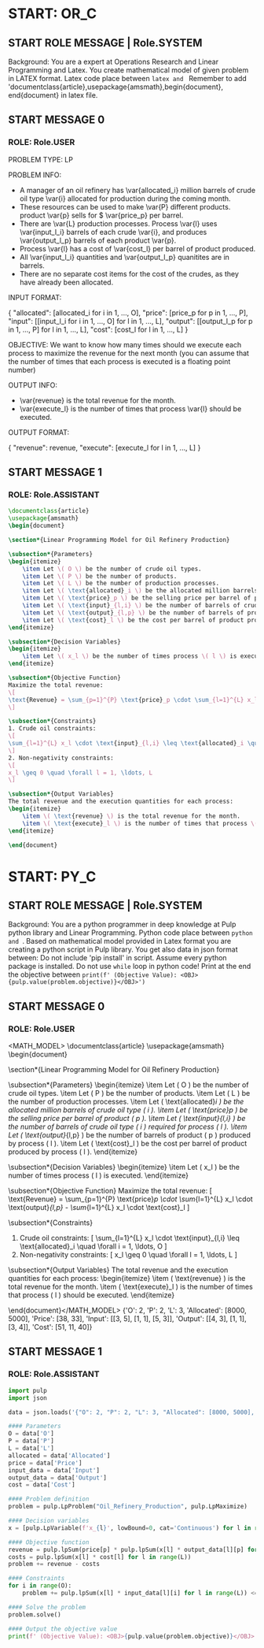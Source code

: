 # START: OR_C 
## START ROLE MESSAGE | Role.SYSTEM 
Background: You are a expert at Operations Research and Linear Programming and Latex. You create mathematical model of given problem in LATEX format. Latex code place between ```latex and ``` Remember to add 'documentclass{article},usepackage{amsmath},begin{document}, end{document} in latex file. 
## START MESSAGE 0 
### ROLE: Role.USER
<DESCRIPTION>
PROBLEM TYPE: LP

PROBLEM INFO: 

- A manager of an oil refinery has \var{allocated_i} million barrels of crude oil type \var{i} allocated for production during the coming month. 
- These resources can be used to make \var{P} different products. product \var{p} sells for $ \var{price_p} per barrel.
- There are \var{L} production processes. Process \var{l} uses \var{input_l_i} barrels of each crude \var{i}, and produces \var{output_l_p} barrels of each product \var{p}. 
- Process \var{l} has a cost of \var{cost_l} per barrel of product produced.
- All \var{input_l_i} quantities and \var{output_l_p} quanitites are in barrels. 
- There are no separate cost items for the cost of the crudes, as they have already been allocated.

INPUT FORMAT: 

{
    "allocated": [allocated_i for i in 1, ..., O],
    "price": [price_p for p in 1, ..., P],
    "input": [[input_l_i for i in 1, ..., O] for l in 1, ..., L],
    "output": [[output_l_p for p in 1, ..., P] for l in 1, ..., L],
    "cost": [cost_l for l in 1, ..., L]
}

OBJECTIVE: We want to know how many times should we execute each process to maximize the revenue for the next month (you can assume that the number of times that each process is executed is a floating point number)

OUTPUT INFO:

- \var{revenue} is the total revenue for the month.
- \var{execute_l} is the number of times that process \var{l} should be executed.

OUTPUT FORMAT:

{
    "revenue": revenue,
    "execute": [execute_l for l in 1, ..., L]
}

</DESCRIPTION>


## START MESSAGE 1 
### ROLE: Role.ASSISTANT
```latex
\documentclass{article}
\usepackage{amsmath}
\begin{document}

\section*{Linear Programming Model for Oil Refinery Production}

\subsection*{Parameters}
\begin{itemize}
    \item Let \( O \) be the number of crude oil types.
    \item Let \( P \) be the number of products.
    \item Let \( L \) be the number of production processes.
    \item Let \( \text{allocated}_i \) be the allocated million barrels of crude oil type \( i \).
    \item Let \( \text{price}_p \) be the selling price per barrel of product \( p \).
    \item Let \( \text{input}_{l,i} \) be the number of barrels of crude oil type \( i \) required for process \( l \).
    \item Let \( \text{output}_{l,p} \) be the number of barrels of product \( p \) produced by process \( l \).
    \item Let \( \text{cost}_l \) be the cost per barrel of product produced by process \( l \).
\end{itemize}

\subsection*{Decision Variables}
\begin{itemize}
    \item Let \( x_l \) be the number of times process \( l \) is executed.
\end{itemize}

\subsection*{Objective Function}
Maximize the total revenue:
\[
\text{Revenue} = \sum_{p=1}^{P} \text{price}_p \cdot \sum_{l=1}^{L} x_l \cdot \text{output}_{l,p} - \sum_{l=1}^{L} x_l \cdot \text{cost}_l
\]

\subsection*{Constraints}
1. Crude oil constraints:
\[
\sum_{l=1}^{L} x_l \cdot \text{input}_{l,i} \leq \text{allocated}_i \quad \forall i = 1, \ldots, O
\]
2. Non-negativity constraints:
\[
x_l \geq 0 \quad \forall l = 1, \ldots, L
\]

\subsection*{Output Variables}
The total revenue and the execution quantities for each process:
\begin{itemize}
    \item \( \text{revenue} \) is the total revenue for the month.
    \item \( \text{execute}_l \) is the number of times that process \( l \) should be executed.
\end{itemize}

\end{document}
```

# START: PY_C 
## START ROLE MESSAGE | Role.SYSTEM 
Background: You are a python programmer in deep knowledge at Pulp python library and Linear Programming. Python code place between ```python and ```. Based on mathematical model provided in Latex format you are creating a python script in Pulp library. You get also data in json format between: <DATA></DATA> Do not include 'pip install' in script. Assume every python package is installed. Do not use `while` loop in python code! Print at the end the objective between <OBJ></OBJ> `print(f' (Objective Value): <OBJ>{pulp.value(problem.objective)}</OBJ>')` 
## START MESSAGE 0 
### ROLE: Role.USER
<MATH_MODEL>
\documentclass{article}
\usepackage{amsmath}
\begin{document}

\section*{Linear Programming Model for Oil Refinery Production}

\subsection*{Parameters}
\begin{itemize}
    \item Let \( O \) be the number of crude oil types.
    \item Let \( P \) be the number of products.
    \item Let \( L \) be the number of production processes.
    \item Let \( \text{allocated}_i \) be the allocated million barrels of crude oil type \( i \).
    \item Let \( \text{price}_p \) be the selling price per barrel of product \( p \).
    \item Let \( \text{input}_{l,i} \) be the number of barrels of crude oil type \( i \) required for process \( l \).
    \item Let \( \text{output}_{l,p} \) be the number of barrels of product \( p \) produced by process \( l \).
    \item Let \( \text{cost}_l \) be the cost per barrel of product produced by process \( l \).
\end{itemize}

\subsection*{Decision Variables}
\begin{itemize}
    \item Let \( x_l \) be the number of times process \( l \) is executed.
\end{itemize}

\subsection*{Objective Function}
Maximize the total revenue:
\[
\text{Revenue} = \sum_{p=1}^{P} \text{price}_p \cdot \sum_{l=1}^{L} x_l \cdot \text{output}_{l,p} - \sum_{l=1}^{L} x_l \cdot \text{cost}_l
\]

\subsection*{Constraints}
1. Crude oil constraints:
\[
\sum_{l=1}^{L} x_l \cdot \text{input}_{l,i} \leq \text{allocated}_i \quad \forall i = 1, \ldots, O
\]
2. Non-negativity constraints:
\[
x_l \geq 0 \quad \forall l = 1, \ldots, L
\]

\subsection*{Output Variables}
The total revenue and the execution quantities for each process:
\begin{itemize}
    \item \( \text{revenue} \) is the total revenue for the month.
    \item \( \text{execute}_l \) is the number of times that process \( l \) should be executed.
\end{itemize}

\end{document}</MATH_MODEL>
<DATA>
{'O': 2, 'P': 2, 'L': 3, 'Allocated': [8000, 5000], 'Price': [38, 33], 'Input': [[3, 5], [1, 1], [5, 3]], 'Output': [[4, 3], [1, 1], [3, 4]], 'Cost': [51, 11, 40]}</DATA>


## START MESSAGE 1 
### ROLE: Role.ASSISTANT
```python
import pulp
import json

data = json.loads('{"O": 2, "P": 2, "L": 3, "Allocated": [8000, 5000], "Price": [38, 33], "Input": [[3, 5], [1, 1], [5, 3]], "Output": [[4, 3], [1, 1], [3, 4]], "Cost": [51, 11, 40]}')

#### Parameters
O = data['O']
P = data['P']
L = data['L']
allocated = data['Allocated']
price = data['Price']
input_data = data['Input']
output_data = data['Output']
cost = data['Cost']

#### Problem definition
problem = pulp.LpProblem("Oil_Refinery_Production", pulp.LpMaximize)

#### Decision variables
x = [pulp.LpVariable(f'x_{l}', lowBound=0, cat='Continuous') for l in range(L)]

#### Objective function
revenue = pulp.lpSum(price[p] * pulp.lpSum(x[l] * output_data[l][p] for l in range(L)) for p in range(P))
costs = pulp.lpSum(x[l] * cost[l] for l in range(L))
problem += revenue - costs

#### Constraints
for i in range(O):
    problem += pulp.lpSum(x[l] * input_data[l][i] for l in range(L)) <= allocated[i]

#### Solve the problem
problem.solve()

#### Output the objective value
print(f' (Objective Value): <OBJ>{pulp.value(problem.objective)}</OBJ>')
```

